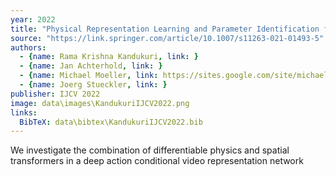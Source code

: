 ```yaml
---
year: 2022
title: "Physical Representation Learning and Parameter Identification from Video Using Differentiable Physics"
source: "https://link.springer.com/article/10.1007/s11263-021-01493-5"
authors:
  - {name: Rama Krishna Kandukuri, link: }
  - {name: Jan Achterhold, link: }
  - {name: Michael Moeller, link: https://sites.google.com/site/michaelmoellermath}
  - {name: Joerg Stueckler, link: }
publisher: IJCV 2022
image: data\images\KandukuriIJCV2022.png
links:
  BibTeX: data\bibtex\KandukuriIJCV2022.bib
---
```

We investigate the combination of differentiable physics and spatial transformers in a deep action conditional video representation network
